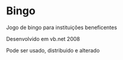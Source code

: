 # Bingo
Jogo de bingo para instituições beneficentes

Desenvolvido em vb.net 2008

Pode ser usado, distribuido e alterado 
